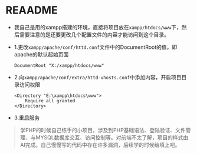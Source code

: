   # REAADME

- 我自己是用的xampp搭建的环境，直接将项目放在`xampp/htdocs/www`下，然后需要注意的是还要更改几个配置文件的内容才能访问到这个目录。

- 1.更改`xampp/apache/conf/httd.conf`文件中的DocumentRoot的值，即apache的默认起始页面
    ```
    DocumentRoot "X:/xampp/htdocs/www"
    ```

- 2.向`xampp/apache/conf/extra/httd-vhosts.conf`中添加内容，开启项目目录访问权限
    ```
    <Directory "E:\xampp\htdocs\www">
		Require all granted
    </Directory>
    ```

- 3.重启服务

> 学PHP的时候自己练手的小项目，涉及到PHP基础语法、登陆验证、文件管理、与MYSQL数据库交互、访问控制等。对前端不太了解，项目的样式由AI完成。自己慢慢写的代码中存在许多漏洞，后续学的时候给填上吧。
